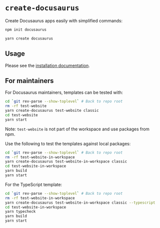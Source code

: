 # `create-docusaurus`

Create Docusaurus apps easily with simplified commands:

```bash
npm init docusaurus
```

```bash
yarn create docusaurus
```

## Usage

Please see the [installation documentation](https://docusaurus.io/docs/installation).

## For maintainers

For Docusaurus maintainers, templates can be tested with:

```bash
cd `git rev-parse --show-toplevel` # Back to repo root
rm -rf test-website
yarn create-docusaurus test-website classic
cd test-website
yarn start
```

Note: `test-website` is not part of the workspace and use packages from npm.

Use the following to test the templates against local packages:

```bash
cd `git rev-parse --show-toplevel` # Back to repo root
rm -rf test-website-in-workspace
yarn create-docusaurus test-website-in-workspace classic
cd test-website-in-workspace
yarn build
yarn start
```

For the TypeScript template:

```bash
cd `git rev-parse --show-toplevel` # Back to repo root
rm -rf test-website-in-workspace
yarn create-docusaurus test-website-in-workspace classic --typescript
cd test-website-in-workspace
yarn typecheck
yarn build
yarn start
```
